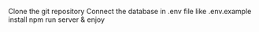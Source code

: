 Clone the git repository
Connect the database in .env file like .env.example
install npm
run server & enjoy
